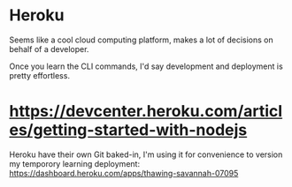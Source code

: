 # Heroku
Seems like a cool cloud computing platform, makes a lot of decisions on behalf of a developer.

Once you learn the CLI commands, I'd say development and deployment is pretty effortless.

# https://devcenter.heroku.com/articles/getting-started-with-nodejs

Heroku have their own Git baked-in, I'm using it for convenience to version my temporory learning deployment:
https://dashboard.heroku.com/apps/thawing-savannah-07095